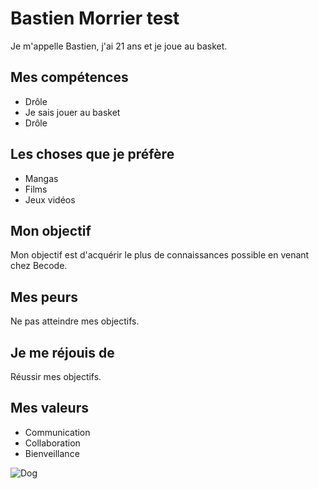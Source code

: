 # Bastien Morrier test

Je m'appelle Bastien, j'ai 21 ans et je joue au basket.

## Mes compétences
- Drôle
- Je sais jouer au basket
- Drôle

## Les choses que je préfère
- Mangas
- Films
- Jeux vidéos

## Mon objectif
Mon objectif est d'acquérir le plus de connaissances possible en venant chez Becode.

## Mes peurs
Ne pas atteindre mes objectifs.

## Je me réjouis de
Réussir mes objectifs.

## Mes valeurs
- Communication
- Collaboration
- Bienveillance

![Dog](https://i.giphy.com/media/v1.Y2lkPTc5MGI3NjExb3prajAxZnBicDZwdHV6MTJ4NWQ1dDBlc3Ryd29icHoyeWJta2c3dCZlcD12MV9pbnRlcm5hbF9naWZfYnlfaWQmY3Q9Zw/Z5xk7fGO5FjjTElnpT/giphy.gif)
